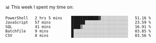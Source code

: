 <!-- <div align="center">
  <h1> Hello, There! <img src="https://media.giphy.com/media/hvRJCLFzcasrR4ia7z/giphy.gif" width="25px"></h1>
</div>

<p align="center">
    <a href="https://linkedin.com/in/willgreen98" alt="LinkedIn">
	    <img src="https://img.shields.io/badge/-LinkedIn-0e76a8?style=flat-square&logo=Linkedin&logoColor=white"/></a>
    <a href="https://twitter.com/Will_Green98" alt="Tweeter">
        <img src="https://img.shields.io/badge/-Twitter-00acee?style=flat-square&logo=Twitter&logoColor=white"/></a>
</p>

<div align="center">
	<h3> Will | 👨🏻‍💻 Software Engineer | 🌏 London, UK </h3>
</div>

![](https://visitor-badge.glitch.me/badge?page_id=willgreen98.visitor-badge)

### About Me

- 🥰 Worthless Dev
- 🎓 CS Graduate with (Pending) Honours from the University of Portsmouth.
 -->
📊 This week I spent my time on:
<!--START_SECTION:waka-->
```text
PowerShell   2 hrs 5 mins    ████████████▓░░░░░░░░░░░░   51.16 % 
JavaScript   57 mins         ██████░░░░░░░░░░░░░░░░░░░   23.59 % 
SQL          41 mins         ████▒░░░░░░░░░░░░░░░░░░░░   16.91 % 
Batchfile    9 mins          █░░░░░░░░░░░░░░░░░░░░░░░░   03.85 % 
CSV          8 mins          █░░░░░░░░░░░░░░░░░░░░░░░░   03.56 % 
```
<!--END_SECTION:waka-->
